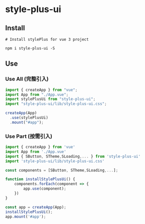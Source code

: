 # style-plus-ui

## Install

```
# Install stylePlus for vue 3 project

npm i style-plus-ui -S
```

## Use

### Use All (完整引入)

```javascript
import { createApp } from "vue";
import App from "./App.vue";
import stylePlusUi from "style-plus-ui";
import "style-plus-ui/lib/style-plus-ui.css";

createApp(App)
  .use(stylePlusUi)
  .mount("#app");
```

### Use Part (按需引入)

```javascript
import { createApp } from 'vue'
import App from './App.vue'
import { SButton, STheme,SLoading,... } from 'style-plus-ui'
import 'style-plus-ui/lib/style-plus-ui.css'

const components = [SButton, STheme,SLoading,...];

function installStylePlusUi() {
    components.forEach(component => {
        app.use(component);
    })
}

const app = createApp(App);
installStylePlusUi();
app.mount('#app');
```
